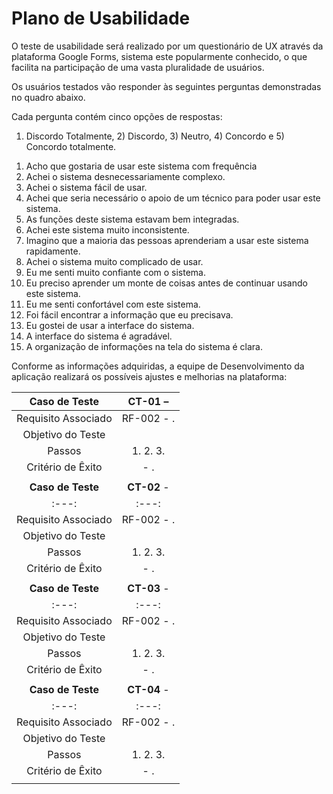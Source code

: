 # Plano de Usabilidade

O teste de usabilidade será realizado por um questionário de UX através da plataforma Google Forms, sistema este popularmente conhecido, o que facilita na participação de uma vasta pluralidade de usuários.

Os usuários testados vão responder às seguintes perguntas demonstradas no quadro abaixo.

Cada pergunta contém cinco opções de respostas:
1) Discordo Totalmente, 2) Discordo, 3) Neutro, 4) Concordo e 5) Concordo totalmente.


1. Acho que gostaria de usar este sistema com frequência
2. Achei o sistema desnecessariamente complexo.
3. Achei o sistema fácil de usar.
4. Achei que seria necessário o apoio de um técnico para poder usar este sistema.
5. As funções deste sistema estavam bem integradas.
6. Achei este sistema muito inconsistente.
7. Imagino que a maioria das pessoas aprenderiam a usar este sistema rapidamente.
8. Achei o sistema muito complicado de usar.
9. Eu me senti muito confiante com o sistema.
10. Eu preciso aprender um monte de coisas antes de continuar usando este sistema.
11. Eu me senti confortável com este sistema.
12. Foi fácil encontrar a informação que eu precisava.
13. Eu gostei de usar a interface do sistema.
14. A interface do sistema é agradável.
15. A organização de informações na tela do sistema é clara.

Conforme as informações adquiridas, a equipe de Desenvolvimento da aplicação realizará os possíveis ajustes e melhorias na plataforma:
 
| **Caso de Teste** 	| **CT-01** –  |
|:---:	|:---:	|
|	Requisito Associado 	| RF-002 - . |
| Objetivo do Teste 	| |
| Passos 	| 1.  2. 3. |
|Critério de Êxito | - . |
|  	|  	|
| **Caso de Teste** 	| **CT-02** - |
|:---:	|:---:	|
|	Requisito Associado 	| RF-002 - . |
| Objetivo do Teste 	| |
| Passos 	| 1.  2. 3. |
|Critério de Êxito | - . |
|  	|  	|
| **Caso de Teste** 	| **CT-03** - |
|:---:	|:---:	|
|	Requisito Associado 	| RF-002 - . |
| Objetivo do Teste 	| |
| Passos 	| 1.  2. 3. |
|Critério de Êxito | - . |
|  	|  	|
| **Caso de Teste** 	| **CT-04** - |
|:---:	|:---:	|
|	Requisito Associado 	| RF-002 - . |
| Objetivo do Teste 	| |
| Passos 	| 1.  2. 3. |
|Critério de Êxito | - . |
|  	|  	|


